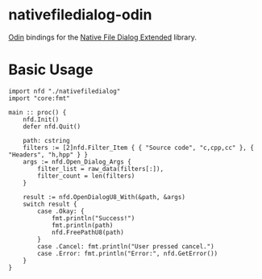 # nativefiledialog-odin

[Odin](http://odin-lang.org/) bindings for the [Native File Dialog Extended](https://github.com/btzy/nativefiledialog-extended) library.

# Basic Usage
```odin
import nfd "./nativefiledialog"
import "core:fmt"

main :: proc() {
    nfd.Init()
    defer nfd.Quit()
    
    path: cstring
    filters := [2]nfd.Filter_Item { { "Source code", "c,cpp,cc" }, { "Headers", "h,hpp" } }
    args := nfd.Open_Dialog_Args {
        filter_list = raw_data(filters[:]),
        filter_count = len(filters)
    }
    
    result := nfd.OpenDialogU8_With(&path, &args)
    switch result {
        case .Okay: {
            fmt.println("Success!")
            fmt.println(path)
            nfd.FreePathU8(path)
        }
        case .Cancel: fmt.println("User pressed cancel.")
        case .Error: fmt.println("Error:", nfd.GetError())
    }
}
```